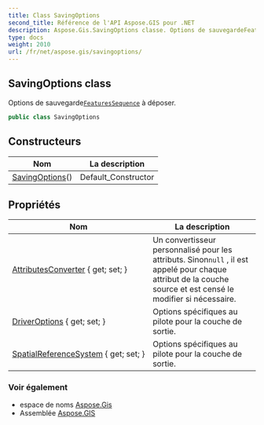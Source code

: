 ```yaml
---
title: Class SavingOptions
second_title: Référence de l'API Aspose.GIS pour .NET
description: Aspose.Gis.SavingOptions classe. Options de sauvegardeFeaturesSequence à déposer.
type: docs
weight: 2010
url: /fr/net/aspose.gis/savingoptions/
---
```

## SavingOptions class

Options de sauvegarde[`FeaturesSequence`](../featuressequence/) à déposer.

```csharp
public class SavingOptions
```

## Constructeurs

| Nom | La description |
| --- | --- |
| [SavingOptions](savingoptions/)() | Default_Constructor |

## Propriétés

| Nom | La description |
| --- | --- |
| [AttributesConverter](../../aspose.gis/savingoptions/attributesconverter/) { get; set; } | Un convertisseur personnalisé pour les attributs. Sinon`null` , il est appelé pour chaque attribut de la couche source et est censé le modifier si nécessaire. |
| [DriverOptions](../../aspose.gis/savingoptions/driveroptions/) { get; set; } | Options spécifiques au pilote pour la couche de sortie. |
| [SpatialReferenceSystem](../../aspose.gis/savingoptions/spatialreferencesystem/) { get; set; } | Options spécifiques au pilote pour la couche de sortie. |

### Voir également

* espace de noms [Aspose.Gis](../../aspose.gis/)
* Assemblée [Aspose.GIS](../../)


